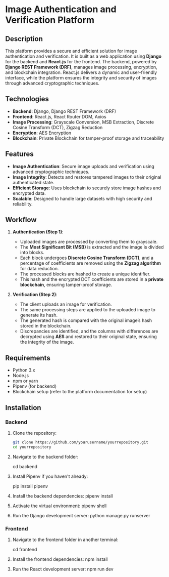 # Image Authentication and Verification Platform

## Description

This platform provides a secure and efficient solution for image authentication and verification. It is built as a web application using **Django** for the backend and **React.js** for the frontend. The backend, powered by **Django REST Framework (DRF)**, manages image processing, encryption, and blockchain integration. React.js delivers a dynamic and user-friendly interface, while the platform ensures the integrity and security of images through advanced cryptographic techniques.

## Technologies

- **Backend**: Django, Django REST Framework (DRF)
- **Frontend**: React.js, React Router DOM, Axios
- **Image Processing**: Grayscale Conversion, MSB Extraction, Discrete Cosine Transform (DCT), Zigzag Reduction
- **Encryption**: AES Encryption
- **Blockchain**: Private Blockchain for tamper-proof storage and traceability

## Features

- **Image Authentication**: Secure image uploads and verification using advanced cryptographic techniques.
- **Image Integrity**: Detects and restores tampered images to their original authenticated state.
- **Efficient Storage**: Uses blockchain to securely store image hashes and encrypted data.
- **Scalable**: Designed to handle large datasets with high security and reliability.

## Workflow

1. **Authentication (Step 1)**: 
   - Uploaded images are processed by converting them to grayscale.
   - The **Most Significant Bit (MSB)** is extracted and the image is divided into blocks.
   - Each block undergoes **Discrete Cosine Transform (DCT)**, and a percentage of coefficients are removed using the **Zigzag algorithm** for data reduction.
   - The processed blocks are hashed to create a unique identifier.
   - This hash and the encrypted DCT coefficients are stored in a **private blockchain**, ensuring tamper-proof storage.

2. **Verification (Step 2)**:
   - The client uploads an image for verification.
   - The same processing steps are applied to the uploaded image to generate its hash.
   - The generated hash is compared with the original image’s hash stored in the blockchain.
   - Discrepancies are identified, and the columns with differences are decrypted using **AES** and restored to their original state, ensuring the integrity of the image.

## Requirements

- Python 3.x
- Node.js
- npm or yarn
- Pipenv (for backend)
- Blockchain setup (refer to the platform documentation for setup)

## Installation

### Backend 

1. Clone the repository:
   ```bash
   git clone https://github.com/yourusername/yourrepository.git
   cd yourrepository

2. Navigate to the backend folder:

    cd backend

3. Install Pipenv if you haven't already:

    pip install pipenv

4. Install the backend dependencies:
    pipenv install

5. Activate the virtual environment:
    pipenv shell

6. Run the Django development server:
    python manage.py runserver


### Frontend 

1. Navigate to the frontend folder in another terminal:

    cd frontend

2. Install the frontend dependencies:
    npm install

3. Run the React development server:
    npm run dev
